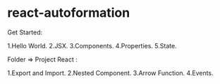 # react-autoformation
 
 Get Started:
 
1.Hello World.
2.JSX.
3.Components.
4.Properties.
5.State.

Folder => Project React :

1.Export and Import.
2.Nested Component.
3.Arrow Function.
4.Events.


